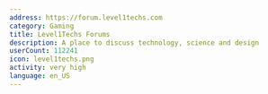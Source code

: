 ```yaml
---
address: https://forum.level1techs.com
category: Gaming
title: Level1Techs Forums
description: A place to discuss technology, science and design
userCount: 112241
icon: level1techs.png
activity: very high
language: en_US
---
```

